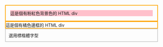 <div style="border:2px orange solid;padding:15px;">
<div style="background-color:pink;">這是個有粉紅色背景色的 HTML div</div>
</div> 

</div> 
<div style="border:2px orange solid;">這是個有橘色邊框的 HTML div</div>
</div> 



<div style="font-family:DFKai-sb;border:2px #ccc solid;padding:10px;">選用標楷體字型</div>
